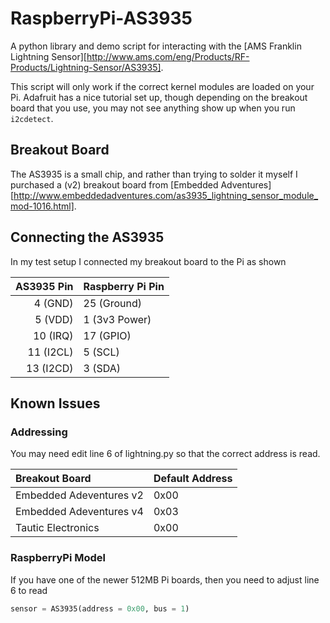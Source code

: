 RaspberryPi-AS3935
==================

A python library and demo script for interacting with the
[AMS Franklin Lightning Sensor][http://www.ams.com/eng/Products/RF-Products/Lightning-Sensor/AS3935].

This script will only work if the correct kernel modules are loaded
on your Pi.  Adafruit has a nice tutorial set up, though depending on
the breakout board that you use, you may not see anything show up when
you run `i2cdetect`.


## Breakout Board

The AS3935 is a small chip, and rather than trying to solder it myself
I purchased a (v2) breakout board from [Embedded Adventures][http://www.embeddedadventures.com/as3935_lightning_sensor_module_mod-1016.html].


## Connecting the AS3935

In my test setup I connected my breakout board to the Pi as shown

| AS3935 Pin | Raspberry Pi Pin |
| ---------: | :--------------- |
| 4 (GND)    | 25 (Ground)      |
| 5 (VDD)    | 1 (3v3 Power)    |
| 10 (IRQ)   | 17 (GPIO)        |
| 11 (I2CL)  | 5 (SCL)          |
| 13 (I2CD)  | 3 (SDA)          |

## Known Issues

### Addressing 

You may need edit line 6 of lightning.py so that the correct address is read.

| Breakout Board | Default Address |
| :------------- | :-------------- |
| Embedded Adeventures v2 | 0x00 |
| Embedded Adeventures v4 | 0x03 |
| Tautic Electronics | 0x00 |

### RaspberryPi Model

If you have one of the newer 512MB Pi boards, then you need to adjust line 6
to read
```python
sensor = AS3935(address = 0x00, bus = 1)
```
